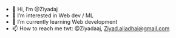 - 👋 Hi, I’m @Ziyadaj
- 👀 I’m interested in Web dev / ML
- 🌱 I’m currently learning Web development
- 📫 How to reach me twt: @Ziyadaaj, Ziyad.aljadhai@gmail.com

<!---
Ziyadaj/Ziyadaj is a ✨ special ✨ repository because its `README.md` (this file) appears on your GitHub profile.
You can click the Preview link to take a look at your changes.
--->
